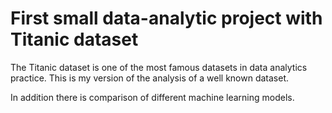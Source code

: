 # First small data-analytic project with Titanic dataset

The Titanic dataset is one of the most famous datasets in data analytics practice. This is my version of the analysis of a well known dataset.

In addition there is comparison of different machine learning models.
